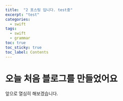 ```yaml
---
title:  "2 포스팅 입니다. test중"
excerpt: "test"
categories: 
  - swift
tags:
  - swift
  - grammar
toc: true
toc_sticky: true
toc_label: Contents
---
```


# 오늘 처음 블로그를 만들었어요

앞으로 열심히 해보겠습니다.
